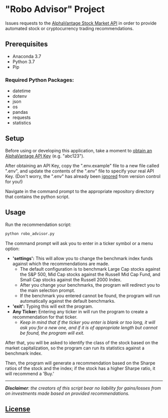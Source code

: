 # "Robo Advisor" Project

Issues requests to the [AlphaVantage Stock Market API](https://www.alphavantage.co/) in order to provide automated stock or cryptocurrency trading recommendations.

## Prerequisites

  + Anaconda 3.7
  + Python 3.7
  + Pip

### Required Python Packages:

  + datetime
  + dotenv
  + json
  + os
  + pandas
  + requests
  + statistics

## Setup

Before using or developing this application, take a moment to [obtain an AlphaVantage API Key](https://www.alphavantage.co/support/#api-key) (e.g. "abc123").

After obtaining an API Key, copy the ".env.example" file to a new file called ".env", and update the contents of the ".env" file to specify your real API Key. (Don't worry, the ".env" has already been [ignored](/.gitignore) from version control for you!)

Navigate in the command prompt to the appropriate repository directory that contains the python script.

## Usage

Run the recommendation script:

```py
python robo_advisor.py
```
The command prompt will ask you to enter in a ticker symbol or a menu option:
  + **'settings':** This will allow you to change the benchmark index funds against which the recommendations are made. 
    + The default configuration is to benchmark Large Cap stocks against the S&P 500, Mid Cap stocks against the Russell Mid Cap Fund, and Small Cap stocks against the Russell 2000 Index. 
    + After you change your benchmarks, the program will redirect you to the main selection prompt.
    + If the benchmark you entered cannot be found, the program will run automatically against the default benchmarks.
  + **'exit':** Typing this will exit the program. 
  + **Any Ticker:** Entering any ticker in will run the program to create a recommendation for that ticker. 
  	+ _Keep in mind that if the ticker you enter is blank or too long, it will ask you for a new one, and if it is of appropriate length but cannot be found, the program will exit._

After that, you will be asked to identify the class of the stock based on the market capitalization, so the program can run its statistics against a benchmark index. 

Then, the program will generate a recommendation based on the Sharpe ratios of the stock and the index; if the stock has a higher Sharpe ratio, it will recommend a 'Buy.'

-----

_**Disclaimer**: the creators of this script bear no liability for gains/losses from on investments made based on provided recommendations._



## [License](/LICENSE.md)
